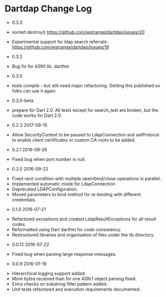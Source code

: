 # Dartdap Change Log

* 0.3.3 

* socket.destroy()  https://github.com/wstrange/dartdap/issues/20 
* Experimental support for ldap search referrals: https://github.com/wstrange/dartdap/issues/19

* 0.3.2 

- Bug fix for ASN1 lib. dartfmt 

* 0.3.0

- tests compile -  but still need major refactoring. Getting this published so folks can use it again.

* 0.3.0-beta

- prepare for Dart 2.0. All tests except for search_test are broken, but the code works for Dart 2.0.

* 0.2.2 2017-09-15

- Allow SecurityContext to be passed to LdapConnection and setProtocol to enable
client certificates or custom CA roots to be added.

* 0.2.1 2016-09-26

- Fixed bug when port number is null.

* 0.2.0 2016-09-22

- Fixed race condition with multiple open/bind/close operations in parallel.
- Implemented automatic mode for LdapConnection.
- Deprecated LDAPConfiguration.
- Moved parameters to bind method for re-binding with different credentials.

* 0.1.0 2016-07-21

- Refactored exceptions and created LdapResultExceptions for all result codes.
- Reformatted using Dart dartfmt for code consistency.
- Restructured libraries and organisation of files under the lib directory.

* 0.0.12 2016-07-22

- Fixed bug when parsing large response messages.

* 0.0.9 2016-01-19

- Hierarchical logging support added.
- More bytes received than for one ASN.1 object parsing fixed.
- Extra checks on substring filter pattern added.
- Unit tests refactored and execution requirements documented.

